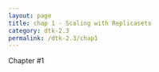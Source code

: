 ```yaml
---
layout: page
title: chap 1 - Scaling with Replicasets
category: dtk-2.3
permalink: /dtk-2.3/chap1
---
```


Chapter #1